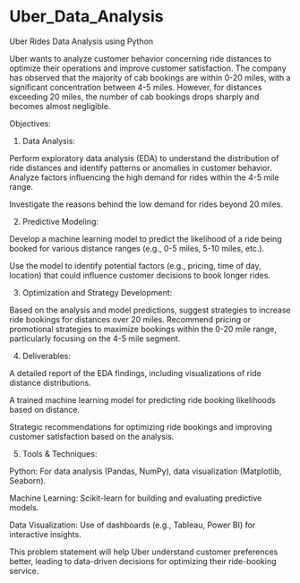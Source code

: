 # Uber_Data_Analysis
Uber Rides Data Analysis using Python

Uber wants to analyze customer behavior concerning ride distances to optimize their operations and improve customer satisfaction. The company has observed that the majority of cab bookings are within 0-20 miles, with a significant concentration between 4-5 miles. However, for distances exceeding 20 miles, the number of cab bookings drops sharply and becomes almost negligible.

Objectives:

1) Data Analysis:

Perform exploratory data analysis (EDA) to understand the distribution of ride distances and identify patterns or anomalies in customer behavior.
Analyze factors influencing the high demand for rides within the 4-5 mile range.

Investigate the reasons behind the low demand for rides beyond 20 miles.


2) Predictive Modeling:

Develop a machine learning model to predict the likelihood of a ride being booked for various distance ranges (e.g., 0-5 miles, 5-10 miles, etc.).

Use the model to identify potential factors (e.g., pricing, time of day, location) that could influence customer decisions to book longer rides.


3) Optimization and Strategy Development:

Based on the analysis and model predictions, suggest strategies to increase ride bookings for distances over 20 miles.
Recommend pricing or promotional strategies to maximize bookings within the 0-20 mile range, particularly focusing on the 4-5 mile segment.


4) Deliverables:

A detailed report of the EDA findings, including visualizations of ride distance distributions.

A trained machine learning model for predicting ride booking likelihoods based on distance.

Strategic recommendations for optimizing ride bookings and improving customer satisfaction based on the analysis.

5) Tools & Techniques:

Python: For data analysis (Pandas, NumPy), data visualization (Matplotlib, Seaborn).

Machine Learning: Scikit-learn for building and evaluating predictive models.

Data Visualization: Use of dashboards (e.g., Tableau, Power BI) for interactive insights.

This problem statement will help Uber understand customer preferences better, leading to data-driven decisions for optimizing their ride-booking service.







